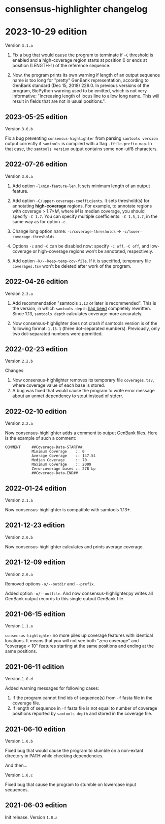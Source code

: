 # consensus-highlighter changelog

# 2023-10-29 edition

Version `3.1.a`

1. Fix a bug that would cause the program to terminate if `-C` threshold is enabled and a high-coverage region starts at position 0 or ends at position (LENGTH-1) of the reference sequence.

2. Now, the program prints its own warning if length of an output sequence name is too long for "pretty" GenBank representation, according to GenBank standard (Dec 15, 2018) 229.0. In previous versions of the program, BioPython warning used to be emitted, which is not very informative: "Increasing length of locus line to allow long name. This will result in fields that are not in usual positions.".

## 2023-05-25 edition

Version `3.0.b`

Fix a bug preventing `consensus-highlighter` from parsing `samtools version` output correctly if `samtools` is compiled with a flag `-ffile-prefix-map`. In that case, the `samtools version` output contains some non-utf8 characters.

## 2022-07-26 edition

Version `3.0.a`

1. Add option `-l/min-feature-len`. It sets minimum length of an output feature.

2. Add option `-C/upper-coverage-coefficients`. It sets threshold(s) for annotating **high-coverage** regions. For example, to annotate regions with coverage > 1.7×*M*, where *M* is median coverage, you should specify `-C 1.7`. You can specify multiple coefficients: `-C 1.5,1.7`, in the same way as for option `-c`.

3. Change long option name: `-c/coverage-thresholds` -> `-c/lower-coverage-thresholds`.

4. Options `-c` and `-C` can be disabled now: specify `-c off`, `-C off`, and low-coverage or high-coverage regions won't be annotated, respectively.

5. Add option `-k/--keep-temp-cov-file`. If it is specified, temporary file `coverages.tsv` won't be deleted after work of the program.

## 2022-04-26 edition

Version `2.3.a`

1. Add recommendation "samtools `1.13` or later is recommended". This is the version, in which `samtools depth` [had beed](https://github.com/samtools/samtools/releases/tag/1.13) completely rewritten. Since 1.13, `samtools depth` calculates coverage more accurately.

2. Now consensus-highlighter does not crash if samtools version is of the following format: `1.15.1` (three dot-separated numbers). Previously, only two dot-separated numbers were permitted.

## 2022-02-23 edition

Version `2.2.b`

Changes:
1. Now consensus-highlighter removes its temporary file `coverages.tsv`, where coverage value of each base is stored.
2. A bug was fixed that would cause the program to write error message about an unmet dependency to stout instead of stderr.

## 2022-02-10 edition

Version `2.2.a`

Now consensus-highlighter adds a comment to output GenBank files. Here is the example of such a comment:

```
COMMENT     ##Coverage-Data-START##
            Minimum Coverage    :: 0
            Average Coverage    :: 147.54
            Median Coverage     :: 70
            Maximum Coverage    :: 2009
            Zero-coverage bases :: 278 bp
            ##Coverage-Data-END##
```

## 2022-01-24 edition

Version `2.1.a`

Now consensus-highlighter is compatible with samtools 1.13+.

## 2021-12-23 edition

Version `2.0.b`

Now consensus-highlighter calculates and prints average coverage.

## 2021-12-09 edition

Version `2.0.a`

Removed options `-o/--outdir` and `--prefix`.

Added option `-o/--outfile`. And now consensus-highlighter.py writes all GenBank output records to this single output GenBank file.

## 2021-06-15 edition

Version `1.1.a`

`consensus-highlighter` no more piles up coverage features with identical locations. It means that you will not see both "zero coverage" and "coverage < 10" features starting at the same positions and ending at the same positions.

## 2021-06-11 edition

Version `1.0.d`

Added warning messages for following cases:

1. If the program cannot find ids of sequence(s) from `-f` fasta file in the coverage file.
2. If length of sequence in `-f` fasta file is not equal to number of coverage positions reported by `samtools depth` and stored in the coverage file.

## 2021-06-10 edition

Version `1.0.b`

Fixed bug that would cause the program to stumble on a non-extant directory in PATH while checking dependencies.

And then...

Version `1.0.c`

Fixed bug that cause the program to stumble on lowercase input sequences.

## 2021-06-03 edition

Init release. Version `1.0.a`
